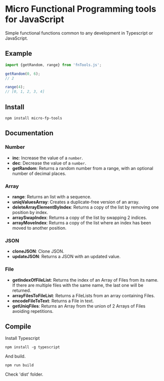 # Micro Functional Programming tools for JavaScript

Simple functional functions common to any development in Typescript or JavaScript.

## Example

```javascript
import {getRandom, range} from 'fnTools.js';

getRandom(0, 6);
// 2

range(4);
// [0, 1, 2, 3, 4]
```

## Install

```shell
npm install micro-fp-tools
```

## Documentation

### Number


- **inc**: Increase the value of a `number`.
- **dec**: Decrease the value of a `number`.
- **getRandom**: Returns a random number from a range, with an optional number of decimal places.

### Array

- **range**: Returns an list with a sequence.
- **uniqValuesArray**: Creates a duplicate-free version of an array.
- **deleteArrayElementByIndex**: Returns a copy of the list by removing one position by index.
- **arraySwapIndex**: Returns a copy of the list by swapping 2 indices.
- **arrayMoveIndex**: Returns a copy of the list where an index has been moved to another position.

### JSON

- **cloneJSON**: Clone JSON.
- **updateJSON**: Returns a JSON with an updated value.

### File

- **getIndexOfFileList**: Returns the index of an Array of Files from its name. If there are multiple files with the same name, the last one will be returned.
- **arrayFilesToFileList**: Returns a FileLists from an array containing Files.
- **encodeFileToText**: Returns a File in text.
- **getUniqFiles**: Returns an Array from the union of 2 Arrays of Files avoiding repetitions.

## Compile

Install Typescript

```shell
npm install -g typescript
```

And build.

```shell
npm run build
````

Check 'dist' folder.
